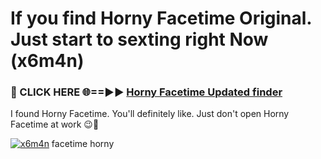 # If you find Horny Facetime Original. Just start to sexting right Now (x6m4n)

<h3>🔴 CLICK HERE 🌐==►► <a href="https://tinyurl.com/mtbk5fxa" rel="nofollow">Horny Facetime Updated finder</a></h3>

I found Horny Facetime. You'll definitely like. Just don't open Horny Facetime at work 😉💬

[![x6m4n](https://i.imgur.com/Q8WKrnY.jpeg)](https://tinyurl.com/mtbk5fxa)
facetime horny